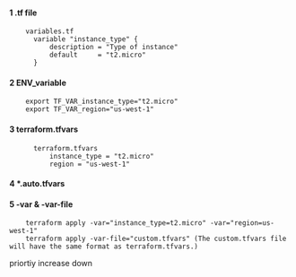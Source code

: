 #### 1 .tf file
        variables.tf
          variable "instance_type" {
              description = "Type of instance"
              default     = "t2.micro"
          }
      
#### 2 ENV_variable  
        export TF_VAR_instance_type="t2.micro"
        export TF_VAR_region="us-west-1"
    
#### 3 terraform.tfvars
          terraform.tfvars
              instance_type = "t2.micro"
              region = "us-west-1"
    
#### 4 *.auto.tfvars   
 
#### 5 -var & -var-file  
        terraform apply -var="instance_type=t2.micro" -var="region=us-west-1"
        terraform apply -var-file="custom.tfvars" (The custom.tfvars file will have the same format as terraform.tfvars.)


priortiy increase down
